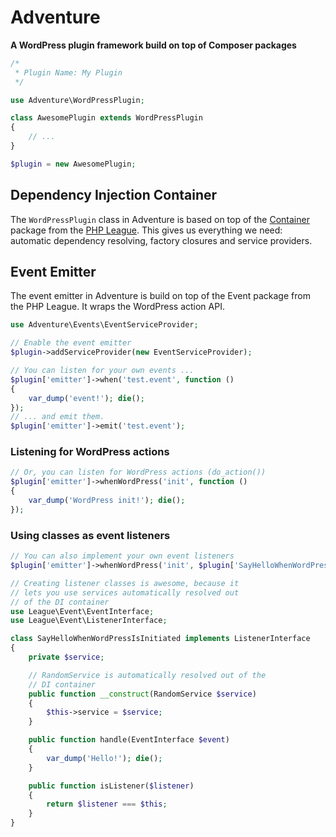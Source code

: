 # Adventure
**A WordPress plugin framework build on top of Composer packages**

```php
/*
 * Plugin Name: My Plugin
 */

use Adventure\WordPressPlugin;

class AwesomePlugin extends WordPressPlugin
{
    // ...
}

$plugin = new AwesomePlugin;
```

## Dependency Injection Container

The `WordPressPlugin` class in Adventure is based on top of the
[Container](http://container.thephpleague.com/) package from the
[PHP League](http://thephpleague.com/). This gives us everything
we need: automatic dependency resolving, factory closures and
service providers.

## Event Emitter

The event emitter in Adventure is build on top of the Event package
from the PHP League. It wraps the WordPress action API.

```php
use Adventure\Events\EventServiceProvider;

// Enable the event emitter
$plugin->addServiceProvider(new EventServiceProvider);

// You can listen for your own events ...
$plugin['emitter']->when('test.event', function ()
{
    var_dump('event!'); die();
});
// ... and emit them.
$plugin['emitter']->emit('test.event');
````

### Listening for WordPress actions

```php
// Or, you can listen for WordPress actions (do_action())
$plugin['emitter']->whenWordPress('init', function ()
{
    var_dump('WordPress init!'); die();
});
```

### Using classes as event listeners

```php
// You can also implement your own event listeners
$plugin['emitter']->whenWordPress('init', $plugin['SayHelloWhenWordPressIsInitiated']);

// Creating listener classes is awesome, because it
// lets you use services automatically resolved out
// of the DI container
use League\Event\EventInterface;
use League\Event\ListenerInterface;

class SayHelloWhenWordPressIsInitiated implements ListenerInterface
{
    private $service;

    // RandomService is automatically resolved out of the
    // DI container
    public function __construct(RandomService $service)
    {
        $this->service = $service;
    }

    public function handle(EventInterface $event)
    {
        var_dump('Hello!'); die();
    }

    public function isListener($listener)
    {
        return $listener === $this;
    }
}
```
 
